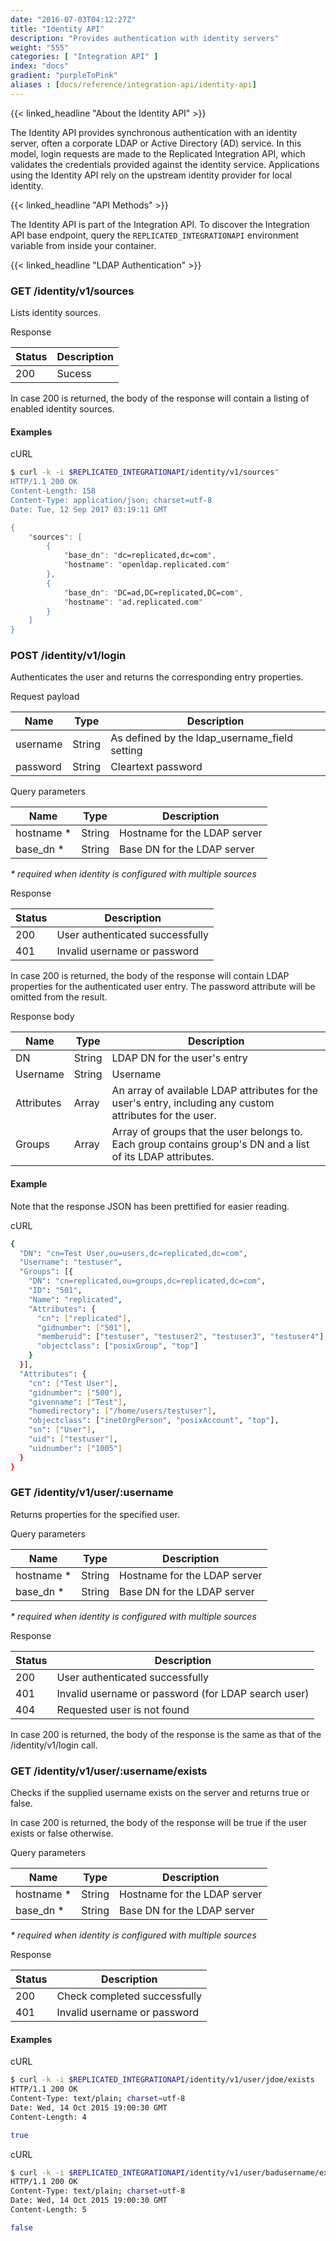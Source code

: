 ```yaml
---
date: "2016-07-03T04:12:27Z"
title: "Identity API"
description: "Provides authentication with identity servers"
weight: "555"
categories: [ "Integration API" ]
index: "docs"
gradient: "purpleToPink"
aliases : [docs/reference/integration-api/identity-api]
---
```


{{< linked_headline "About the Identity API" >}}

The Identity API provides synchronous authentication with an identity server, often a corporate LDAP or Active Directory (AD) service. In this model, login requests are made to the Replicated Integration API, which validates the credentials provided against the identity service. Applications using the Identity API rely on the upstream identity provider for local identity.

{{< linked_headline "API Methods" >}}

The Identity API is part of the Integration API. To discover the Integration API base endpoint, query the `REPLICATED_INTEGRATIONAPI` environment variable from inside your container.

{{< linked_headline "LDAP Authentication" >}}

### GET /identity/v1/sources

Lists identity sources.

Response

| Status | Description |
| ------ | ----------- |
| 200    | Sucess      |

In case 200 is returned, the body of the response will contain a listing of enabled identity sources.

#### Examples

cURL

```bash
$ curl -k -i $REPLICATED_INTEGRATIONAPI/identity/v1/sources"
HTTP/1.1 200 OK
Content-Length: 158
Content-Type: application/json; charset=utf-8
Date: Tue, 12 Sep 2017 03:19:11 GMT

{
    "sources": [
        {
            "base_dn": "dc=replicated,dc=com",
            "hostname": "openldap.replicated.com"
        },
        {
            "base_dn": "DC=ad,DC=replicated,DC=com",
            "hostname": "ad.replicated.com"
        }
    ]
}
```

### POST /identity/v1/login

Authenticates the user and returns the corresponding entry properties.

Request payload

| Name     | Type   | Description                                   |
| -------- | ------ | --------------------------------------------- |
| username | String | As defined by the ldap_username_field setting |
| password | String | Cleartext password                            |

Query parameters

| Name        | Type   | Description                  |
| ----------- | ------ | ---------------------------- |
| hostname \* | String | Hostname for the LDAP server |
| base_dn \*  | String | Base DN for the LDAP server  |

_\* required when identity is configured with multiple sources_

Response

| Status | Description                     |
| ------ | ------------------------------- |
| 200    | User authenticated successfully |
| 401    | Invalid username or password    |

In case 200 is returned, the body of the response will contain LDAP properties for the authenticated user entry. The password attribute will be omitted from the result.

Response body

| Name       | Type   | Description                                                                                                 |
| ---------- | ------ | ----------------------------------------------------------------------------------------------------------- |
| DN         | String | LDAP DN for the user's entry                                                                                |
| Username   | String | Username                                                                                                    |
| Attributes | Array  | An array of available LDAP attributes for the user's entry, including any custom attributes for the user.   |
| Groups     | Array  | Array of groups that the user belongs to. Each group contains group's DN and a list of its LDAP attributes. |

#### Example

Note that the response JSON has been prettified for easier reading.

cURL

```bash
{
  "DN": "cn=Test User,ou=users,dc=replicated,dc=com",
  "Username": "testuser",
  "Groups": [{
    "DN": "cn=replicated,ou=groups,dc=replicated,dc=com",
    "ID": "501",
    "Name": "replicated",
    "Attributes": {
      "cn": ["replicated"],
      "gidnumber": ["501"],
      "memberuid": ["testuser", "testuser2", "testuser3", "testuser4"],
      "objectclass": ["posixGroup", "top"]
    }
  }],
  "Attributes": {
    "cn": ["Test User"],
    "gidnumber": ["500"],
    "givenname": ["Test"],
    "homedirectory": ["/home/users/testuser"],
    "objectclass": ["inetOrgPerson", "posixAccount", "top"],
    "sn": ["User"],
    "uid": ["testuser"],
    "uidnumber": ["1005"]
  }
}
```

### GET /identity/v1/user/:username

Returns properties for the specified user.

Query parameters

| Name        | Type   | Description                  |
| ----------- | ------ | ---------------------------- |
| hostname \* | String | Hostname for the LDAP server |
| base_dn \*  | String | Base DN for the LDAP server  |

_\* required when identity is configured with multiple sources_

Response

| Status | Description                                         |
| ------ | --------------------------------------------------- |
| 200    | User authenticated successfully                     |
| 401    | Invalid username or password (for LDAP search user) |
| 404    | Requested user is not found                         |

In case 200 is returned, the body of the response is the same as that of the /identity/v1/login call.

### GET /identity/v1/user/:username/exists

Checks if the supplied username exists on the server and returns true or false.

In case 200 is returned, the body of the response will be true if the user exists or false otherwise.

Query parameters

| Name        | Type   | Description                  |
| ----------- | ------ | ---------------------------- |
| hostname \* | String | Hostname for the LDAP server |
| base_dn \*  | String | Base DN for the LDAP server  |

_\* required when identity is configured with multiple sources_

Response

| Status | Description                  |
| ------ | ---------------------------- |
| 200    | Check completed successfully |
| 401    | Invalid username or password |

#### Examples

cURL

```bash
$ curl -k -i $REPLICATED_INTEGRATIONAPI/identity/v1/user/jdoe/exists
HTTP/1.1 200 OK
Content-Type: text/plain; charset=utf-8
Date: Wed, 14 Oct 2015 19:00:30 GMT
Content-Length: 4

true
```

cURL

```bash
$ curl -k -i $REPLICATED_INTEGRATIONAPI/identity/v1/user/badusername/exists
HTTP/1.1 200 OK
Content-Type: text/plain; charset=utf-8
Date: Wed, 14 Oct 2015 19:00:30 GMT
Content-Length: 5

false
```
